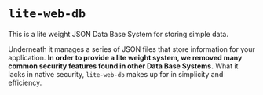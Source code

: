 # `lite-web-db`

This is a lite weight JSON Data Base System for storing simple data.

Underneath it manages a series of JSON files that store information for your application. **In order to provide a lite weight system, we removed many common security features found in other Data Base Systems.** What it lacks in native security, `lite-web-db` makes up for in simplicity and efficiency.
